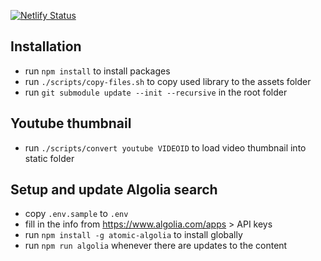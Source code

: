 [![Netlify Status](https://api.netlify.com/api/v1/badges/49963b4d-bb9f-411f-a9b8-521a5e3a2b42/deploy-status)](https://app.netlify.com/sites/samui-samui-de/deploys)

## Installation

-   run `npm install` to install packages
-   run `./scripts/copy-files.sh` to copy used library to the assets folder
-   run `git submodule update --init --recursive` in the root folder

## Youtube thumbnail

-   run `./scripts/convert youtube VIDEOID` to load video thumbnail into static folder

## Setup and update Algolia search

-   copy `.env.sample` to `.env`
-   fill in the info from https://www.algolia.com/apps &gt; API keys
-   run `npm install -g atomic-algolia` to install globally 
-   run `npm run algolia` whenever there are updates to the content
